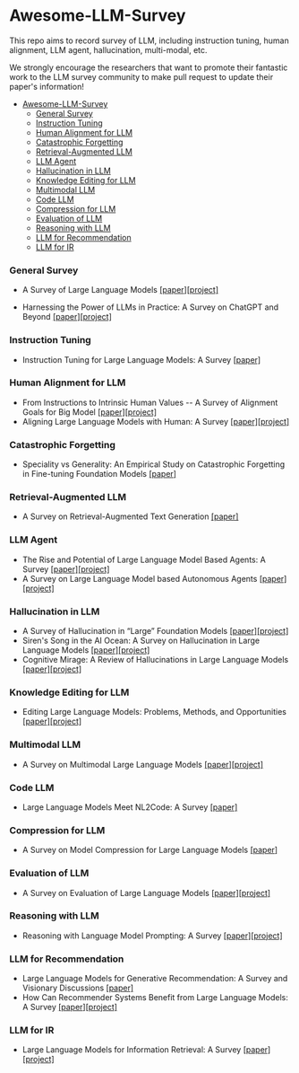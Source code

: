 # Awesome-LLM-Survey
This repo aims to record survey of LLM, including instruction tuning, human alignment, LLM agent, hallucination, multi-modal, etc. 

We strongly encourage the researchers that want to promote their fantastic work to the LLM survey community to make pull request to update their paper's information!


- [Awesome-LLM-Survey](#awesome-llm-survey)
    - [General Survey](#general-survey)
    - [Instruction Tuning](#instruction-tuning)
    - [Human Alignment for LLM](#human-alignment-for-llm)
    - [Catastrophic Forgetting](#catastrophic-forgetting)
    - [Retrieval-Augmented LLM](#retrieval-augmented-llm)
    - [LLM Agent](#llm-agent)
    - [Hallucination in LLM](#hallucination-in-llm)
    - [Knowledge Editing for LLM](#knowledge-editing-for-llm)
    - [Multimodal LLM](#multimodal-llm)
    - [Code LLM](#code-llm)
    - [Compression for LLM](#compression-for-llm)
    - [Evaluation of LLM](#evaluation-of-llm)
    - [Reasoning with LLM](#reasoning-with-llm)
    - [LLM for Recommendation](#llm-for-recommendation)
    - [LLM for IR](#llm-for-ir)


### General Survey

- A Survey of Large Language Models [[paper]](https://arxiv.org/abs/2303.18223)[[project]](https://github.com/RUCAIBox/LLMSurvey)

- Harnessing the Power of LLMs in Practice: A Survey on ChatGPT and Beyond [[paper]](https://arxiv.org/abs/2304.13712)[[project]](https://github.com/Mooler0410/LLMsPracticalGuide)

### Instruction Tuning
- Instruction Tuning for Large Language Models: A Survey [[paper]](https://arxiv.org/abs/2308.10792)

### Human Alignment for LLM
- From Instructions to Intrinsic Human Values -- A Survey of Alignment Goals for Big Model [[paper]](https://arxiv.org/abs/2308.12014)[[project]](https://github.com/ValueCompass/Alignment-Goal-Survey)
- Aligning Large Language Models with Human: A Survey [[paper]](https://arxiv.org/abs/2307.12966)[[project]](https://github.com/GaryYufei/AlignLLMHumanSurvey)

### Catastrophic Forgetting
- Speciality vs Generality: An Empirical Study on Catastrophic Forgetting in Fine-tuning Foundation Models [[paper]](https://arxiv.org/abs/2309.06256)

### Retrieval-Augmented LLM
- A Survey on Retrieval-Augmented Text Generation [[paper]](https://arxiv.org/abs/2202.01110)

### LLM Agent
- The Rise and Potential of Large Language Model Based Agents: A Survey [[paper]](https://arxiv.org/abs/2309.07864)[[project]](https://github.com/WooooDyy/LLM-Agent-Paper-List)
- A Survey on Large Language Model based Autonomous Agents [[paper]](https://arxiv.org/abs/2308.11432)[[project]](https://github.com/Paitesanshi/LLM-Agent-Survey)

### Hallucination in LLM
- A Survey of Hallucination in “Large” Foundation Models [[paper]](https://arxiv.org/paper/2309.05922)[[project]](https://github.com/vr25/hallucination-foundation-model-survey)
- Siren's Song in the AI Ocean: A Survey on Hallucination in Large Language Models [[paper]](https://arxiv.org/abs/2309.01219)[[project]](https://arxiv.org/abs/2309.01219)
- Cognitive Mirage: A Review of Hallucinations in Large Language Models [[paper]](https://arxiv.org/paper/2309.06794.paper)[[project]](https://github.com/hongbinye/Cognitive-Mirage-Hallucinations-in-LLMs)

### Knowledge Editing for LLM
- Editing Large Language Models: Problems, Methods, and Opportunities [[paper]](https://arxiv.org/abs/2305.13172)[[project]](https://github.com/zjunlp/EasyEdit)

### Multimodal LLM
- A Survey on Multimodal Large Language Models [[paper]](https://arxiv.org/abs/2306.13549)[[project]](https://github.com/BradyFU/Awesome-Multimodal-Large-Language-Models)

### Code LLM
- Large Language Models Meet NL2Code: A Survey [[paper]](https://arxiv.org/abs/2212.09420)

### Compression for LLM
- A Survey on Model Compression for Large Language Models [[paper]](https://arxiv.org/abs/2308.07633)

### Evaluation of LLM
- A Survey on Evaluation of Large Language Models [[paper]](https://arxiv.org/abs/2307.03109)[[project]](https://llm-eval.github.io/)

### Reasoning with LLM
- Reasoning with Language Model Prompting: A Survey [[paper]](https://arxiv.org/abs/2212.09597)[[project]](https://github.com/zjunlp/Prompt4ReasoningPapers)

### LLM for Recommendation
- Large Language Models for Generative Recommendation: A Survey and Visionary Discussions [[paper]](https://arxiv.org/abs/2309.01157)
- How Can Recommender Systems Benefit from Large Language Models: A Survey [[paper]](https://arxiv.org/abs/2306.05817)[[project]](https://github.com/CHIANGEL/Awesome-LLM-for-RecSys)

### LLM for IR
- Large Language Models for Information Retrieval: A Survey [[paper]](https://arxiv.org/abs/2308.07107)[[project]](https://github.com/RUC-NLPIR/LLM4IR-Survey)
